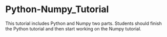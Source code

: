 # Python-Numpy_Tutorial
This tutorial includes Python and Numpy two parts. Students should finish the Python tutorial and then start working on the Numpy tutorial.
